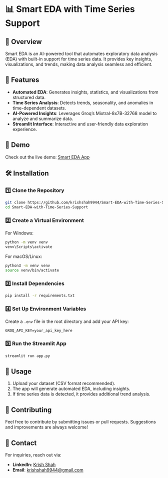 # 📊 Smart EDA with Time Series Support

## 📝 Overview

Smart EDA is an AI-powered tool that automates exploratory data analysis (EDA) with built-in support for time series data. It provides key insights, visualizations, and trends, making data analysis seamless and efficient.

## 🚀 Features

- **Automated EDA**: Generates insights, statistics, and visualizations from structured data.
- **Time Series Analysis**: Detects trends, seasonality, and anomalies in time-dependent datasets.
- **AI-Powered Insights**: Leverages Groq’s Mixtral-8x7B-32768 model to analyze and summarize data.
- **Streamlit Interface**: Interactive and user-friendly data exploration experience.

## 🎥 Demo

Check out the live demo: [Smart EDA App](https://smart-eda-with-time-series-support.streamlit.app)

## 🛠️ Installation

### 1️⃣ Clone the Repository

```bash
git clone https://github.com/krishshah9944/Smart-EDA-with-Time-Series-Support.git
cd Smart-EDA-with-Time-Series-Support
```

### 2️⃣ Create a Virtual Environment

For Windows:

```bash
python -m venv venv
venv\Scripts\activate
```

For macOS/Linux:

```bash
python3 -m venv venv
source venv/bin/activate
```

### 3️⃣ Install Dependencies

```bash
pip install -r requirements.txt
```

### 4️⃣ Set Up Environment Variables

Create a `.env` file in the root directory and add your API key:

```
GROQ_API_KEY=your_api_key_here
```

### 5️⃣ Run the Streamlit App

```bash
streamlit run app.py
```

## 📌 Usage

1. Upload your dataset (CSV format recommended).
2. The app will generate automated EDA, including insights.
3. If time series data is detected, it provides additional trend analysis.


## 🤝 Contributing

Feel free to contribute by submitting issues or pull requests. Suggestions and improvements are always welcome!

## 📧 Contact

For inquiries, reach out via:

- **LinkedIn**: [Krish Shah](https://www.linkedin.com/in/krishshah9944/)
- **Email**: [krishshah9944@gmail.com](mailto:krishshah9944@gmail.com)

